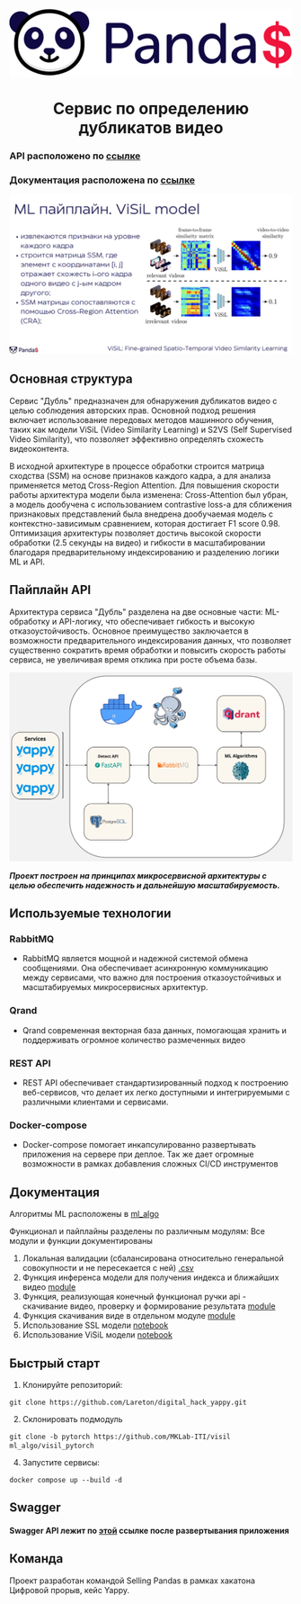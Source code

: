 <p align="center"><img align=center src="images/README_IMAGES/selling_pandas_LOGO.png" width="508" alt="Selling Pandas"/></p>
<h1 align="center">Сервис по определению дубликатов видео</h1>

### API расположено по  [ссылке](http://188.124.36.137:8000/docs) 
### Документация расположена по [ссылке](https://docs.google.com/document/d/13BHxBUGgbUq1RGEGvkENxdHe2Dis3eCGdT8JQeym-6s/edit?usp=sharing)
![](images/README_IMAGES/ml_pipeline.PNG)

## Основная структура
Сервис "Дубль" предназначен для обнаружения дубликатов видео с целью соблюдения авторских прав. Основной подход решения включает использование передовых методов машинного обучения, таких как модели ViSiL (Video Similarity Learning) и S2VS (Self Supervised Video Similarity), что позволяет эффективно определять схожесть видеоконтента. 

В исходной архитектуре в процессе обработки строится матрица сходства (SSM) на основе признаков каждого кадра, а для анализа применяется метод Cross-Region Attention. Для повышения скорости работы архитектура модели была изменена: Cross-Attention был убран, а модель дообучена с использованием contrastive loss-а для сближения признаковых представлений была внедрена дообучаемая модель с контекстно-зависимым сравнением, которая достигает F1 score 0.98. Оптимизация архитектуры позволяет достичь высокой скорости обработки (2.5 секунды на видео) и гибкости в масштабировании благодаря предварительному индексированию и разделению логики ML и API.


## Пайплайн API
Архитектура сервиса "Дубль" разделена на две основные части: ML-обработку и API-логику, что обеспечивает гибкость и высокую отказоустойчивость. Основное преимущество заключается в возможности предварительного индексирования данных, что позволяет существенно сократить время обработки и повысить скорость работы сервиса, не увеличивая время отклика при росте объема базы.

![](images/README_IMAGES/architecture.jpg)

***Проект построен на принципах микросервисной архитектуры с целью обеспечить надежность и дальнейшую масштабируемость.***

## Используемые технологии

### RabbitMQ

- RabbitMQ является мощной и надежной системой обмена сообщениями. Она обеспечивает асинхронную коммуникацию между
  сервисами, что важно для построения отказоустойчивых и масштабируемых микросервисных архитектур.

### Qrand

- Qrand современная векторная база данных, помогающая хранить и поддерживать огромное количество размеченных видео

### REST API

- REST API обеспечивает стандартизированный подход к построению веб-сервисов, что делает их легко доступными и
  интегрируемыми с различными клиентами и сервисами.

### Docker-compose

- Docker-compose помогает инкапсулированно развертывать приложения на сервере при деплое. Так же дает огромные
  возможности в рамках добавления сложных CI/CD инструментов

## Документация
Алгоритмы ML расположены в [ml_algo](ml_algo)

Функционал и пайплайны разделены по различным модулям:
Все модули и функции документированы 
1. Локальная валидации (сбалансирована относительно генеральной совокупности и не пересекается с ней) [.csv](ml_train/cp_vseros_train_1000.csv) 
2. Функция инференса модели для получения индекса и ближайших видео [module](ml_algo/ml_algo.py) 
3. Функция, реализующая конечный функционал ручки api - скачивание видео, проверку и формирование результата [module](ml_algo/check_duplicate.py) 
4. Функция скачивания виде в отдельном модуле [module](ml_algo/utils.py) 
5. Использование SSL модели [notebook](ml_train/s2vs_model_using.ipynb)
6. Использование ViSiL модели [notebook](ml_train/ViSiL_finetuning.ipynb)
 
## Быстрый старт

1. Клонируйте репозиторий:

```shell
git clone https://github.com/Lareton/digital_hack_yappy.git
```

2. Склонировать подмодуль

```shell
git clone -b pytorch https://github.com/MKLab-ITI/visil ml_algo/visil_pytorch
```

4. Запустите сервисы:

```shell
docker compose up --build -d
```

## Swagger

#### Swagger API лежит по [этой](http://188.124.36.137:8000/docs) ссылке после развертывания приложения 

## Команда

Проект разработан командой Selling Pandas в рамках хакатона Цифровой прорыв, кейс Yappy.
